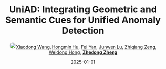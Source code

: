 ---
title: "UniAD: Integrating Geometric and Semantic Cues for Unified Anomaly Detection"
collection: publications
permalink: /publication/UniAD-In2025
date: 2025-01-01
doi: 
keywords: unified anomaly detection, anomaly detection, detection, 
venue: 'ACM International Conference on Multimedia (ACM MM)'
author: '<a href="https://zdzheng.xyz/authors/Xiaodong-Wang" class="author"> <img src= "https://zdzheng.xyz/coauthors/xiaodong-wang.jpg" alt="xiaodong-wang" style="border-radius: 50%; height:20px; width:20px">Xiaodong Wang</a>, <a href="https://zdzheng.xyz/authors/Hongmin-Hu" class="author">Hongmin Hu</a>, <a href="https://zdzheng.xyz/authors/Fei-Yan" class="author">Fei Yan</a>, <a href="https://zdzheng.xyz/authors/Junwen-Lu" class="author">Junwen Lu</a>, <a href="https://zdzheng.xyz/authors/Zhiqiang-Zeng" class="author">Zhiqiang Zeng</a>, <a href="https://zdzheng.xyz/authors/Weidong-Hong" class="author">Weidong Hong</a>, <strong><a href="https://zdzheng.xyz/authors/Zhedong-Zheng" class="author">Zhedong Zheng</a></strong>'
sqlauthor: '{"@type": "Person","name": "Xiaodong Wang"}, {"@type": "Person","name": "Hongmin Hu"}, {"@type": "Person","name": "Fei Yan"}, {"@type": "Person","name": "Junwen Lu"}, {"@type": "Person","name": "Zhiqiang Zeng"}, {"@type": "Person","name": "Weidong Hong"}, {"@type": "Person","name": "Zhedong Zheng"}'
citation: ' Xiaodong Wang,  Hongmin Hu,  Fei Yan,  Junwen Lu,  Zhiqiang Zeng,  Weidong Hong,  Zhedong Zheng, &quot;UniAD: Integrating Geometric and Semantic Cues for Unified Anomaly Detection.&quot; ACM Multimedia, 2025.'
pub_year: '2025'
bib: >
    @inproceedings{wang2025UniAD,<br>author = "Wang, Xiaodong and Hu, Hongmin and Yan, Fei and Lu, Junwen and Zeng, Zhiqiang and Hong, Weidong and Zheng, Zhedong",<br>title = "UniAD: Integrating Geometric and Semantic Cues for Unified Anomaly Detection",<br>booktitle = "ACM Multimedia",<br>year = "2025"
    }

---